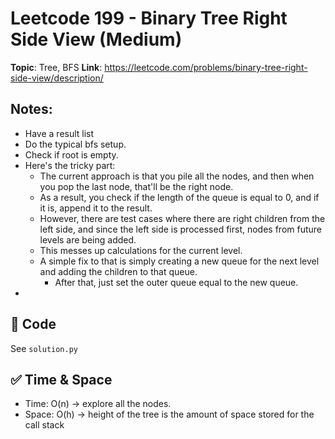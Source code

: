 # Leetcode 199 - Binary Tree Right Side View (Medium)

**Topic**: Tree, BFS
**Link**: https://leetcode.com/problems/binary-tree-right-side-view/description/

## Notes: 
 - Have a result list
 - Do the typical bfs setup. 
 - Check if root is empty. 
 - Here's the tricky part:
    - The current approach is that you pile all the nodes, and then when you pop the last node, that'll be the right node.
    - As a result, you check if the length of the queue is equal to 0, and if it is, append it to the result. 
    - However, there are test cases where there are right children from the left side, and since the left side is processed first, nodes from future levels are being added. 
    - This messes up calculations for the current level. 
    - A simple fix to that is simply creating a new queue for the next level and adding the children to that queue. 
        - After that, just set the outer queue equal to the new queue. 
 - 
## 🧪 Code
See `solution.py`

## ✅ Time & Space
- Time: O(n) -> explore all the nodes. 
- Space: O(h) -> height of the tree is the amount of space stored for the call stack